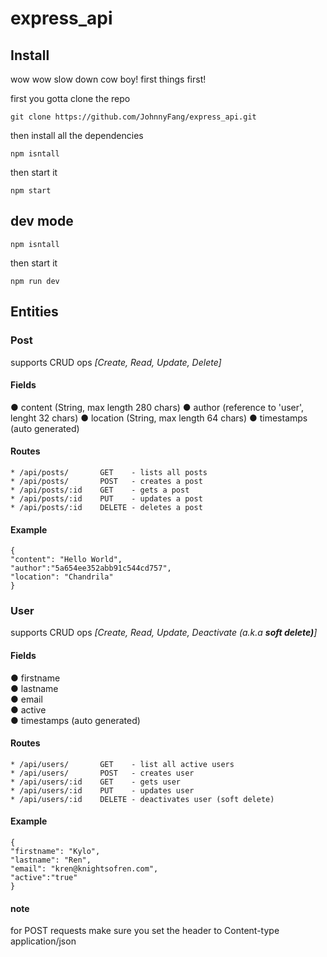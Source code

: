 # express_api 
## Install
wow wow slow down cow boy! first things first!

first you gotta clone the repo
```
git clone https://github.com/JohnnyFang/express_api.git
```
then install all the dependencies
```
npm isntall
```
then start it
```
npm start
```

## dev mode
```
npm isntall
```
then start it
```
npm run dev
```
## Entities
### Post
supports CRUD ops *[Create, Read, Update, Delete]*
 #### Fields
 ● content (String, max length 280 chars)
 ● author (reference to 'user', lenght 32 chars)
 ● location (String, max length 64 chars)
 ● timestamps (auto generated)
    
 #### Routes
 ```
 * /api/posts/       GET    - lists all posts
 * /api/posts/       POST   - creates a post
 * /api/posts/:id    GET    - gets a post
 * /api/posts/:id    PUT    - updates a post
 * /api/posts/:id    DELETE - deletes a post
 ```
 #### Example
  ```
  {
  "content": "Hello World",
  "author":"5a654ee352abb91c544cd757",
  "location": "Chandrila"
  }
   ```
 
### User
supports CRUD ops *[Create, Read, Update, Deactivate (a.k.a **soft delete)**]*
 #### Fields
  ● firstname   
  ● lastname   
  ● email  
  ● active   
  ● timestamps  (auto generated)   
 #### Routes
 ```
 * /api/users/       GET    - list all active users
 * /api/users/       POST   - creates user
 * /api/users/:id    GET    - gets user
 * /api/users/:id    PUT    - updates user
 * /api/users/:id    DELETE - deactivates user (soft delete)
 ```
 #### Example
  ```
  {
  "firstname": "Kylo",
  "lastname": "Ren",
  "email": "kren@knightsofren.com",
  "active":"true"
  }
   ```
   #### note
   for POST requests make sure you set the header to
   Content-type application/json
